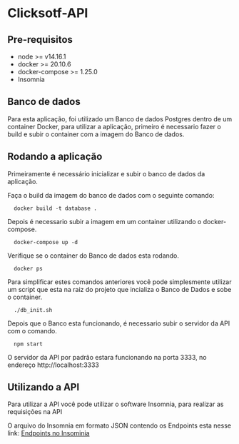 # Clicksotf-API

## Pre-requisitos

- node >= v14.16.1
- docker >= 20.10.6 
- docker-compose >= 1.25.0
- Insomnia

## Banco de dados

Para esta aplicação, foi utilizado um Banco de dados Postgres dentro de um container Docker, para utilizar a aplicação, primeiro é necessario fazer o build e subir o container com a imagem do Banco de dados.

## Rodando a aplicação

Primeiramente é necessário inicializar e subir o banco de dados da aplicação.

Faça o build da imagem do banco de dados com o seguinte comando:

``` 
  docker build -t database . 
```

Depois é necessario subir a imagem em um container utilizando o docker-compose.

``` 
  docker-compose up -d 
```

Verifique se o container do Banco de dados esta rodando.

``` 
  docker ps 
```

Para simplificar estes comandos anteriores você pode simplesmente utilizar um script que esta na raiz do projeto que incializa o Banco de Dados e sobe o container.

``` 
  ./db_init.sh
```

Depois que o Banco esta funcionando, é necessario subir o servidor da API com o comando.

``` 
  npm start
```

O servidor da API por padrão estara funcionando na porta 3333, no endereço http://localhost:3333

## Utilizando a API

Para utilizar a API você pode utilizar o software Insomnia, para realizar as requisições na API

O arquivo do Insomnia em formato JSON contendo os Endpoints esta nesse link: [Endpoints no Insominia](./Insomnia_2021-05-19.json)
